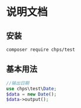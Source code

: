 # 说明文档

安装
------------
```
composer require chps/test
```

基本用法
-----------
```php
//输出日期
use chps\test\Date;
$data = new Date();
$data->output();
```



